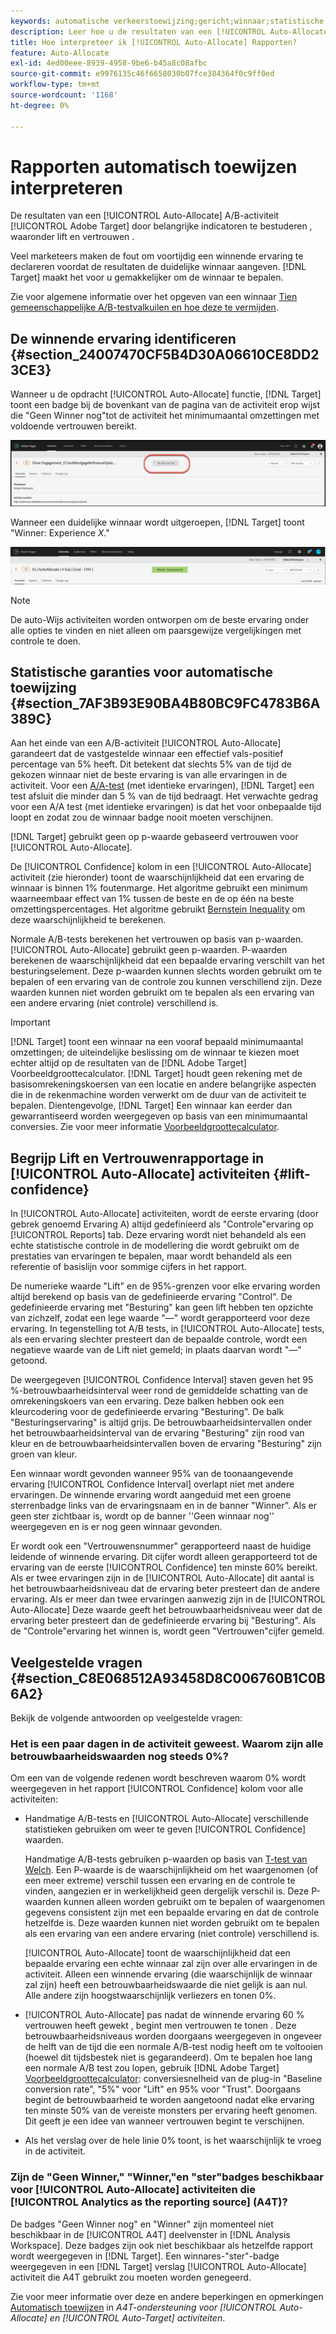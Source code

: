 ```yaml
---
keywords: automatische verkeerstoewijzing;gericht;winnaar;statistische garantie;vertrouwen;bepalen winnaar;hef;vertrouwen;gebrek;standaardwaarde;automatisch toewijzen;automatisch toewijzen
description: Leer hoe u de resultaten van een [!UICONTROL Auto-Allocate] A/B-activiteit in Adobe [!DNL Target] door belangrijke indicatoren te bestuderen , waaronder lift en vertrouwen .
title: Hoe interpreteer ik [!UICONTROL Auto-Allocate] Rapporten?
feature: Auto-Allocate
exl-id: 4ed00eee-8939-4958-9be6-b45a8c08afbc
source-git-commit: e9976135c46f6658030b07fce384364f0c9ff0ed
workflow-type: tm+mt
source-wordcount: '1168'
ht-degree: 0%

---
```


# Rapporten automatisch toewijzen interpreteren

De resultaten van een [!UICONTROL Auto-Allocate] A/B-activiteit [!UICONTROL Adobe Target] door belangrijke indicatoren te bestuderen , waaronder lift en vertrouwen .

Veel marketeers maken de fout om voortijdig een winnende ervaring te declareren voordat de resultaten de duidelijke winnaar aangeven. [!DNL Target] maakt het voor u gemakkelijker om de winnaar te bepalen.

Zie voor algemene informatie over het opgeven van een winnaar [Tien gemeenschappelijke A/B-testvalkuilen en hoe deze te vermijden](/help/main/c-activities/t-test-ab/common-ab-testing-pitfalls.md).

## De winnende ervaring identificeren {#section_24007470CF5B4D30A06610CE8DD23CE3}

Wanneer u de opdracht [!UICONTROL Auto-Allocate] functie, [!DNL Target] toont een badge bij de bovenkant van de pagina van de activiteit erop wijst die &quot;Geen Winner nog&quot;tot de activiteit het minimumaantal omzettingen met voldoende vertrouwen bereikt.

![Geen Windows-badge](/help/main/c-activities/automated-traffic-allocation/assets/no-winner.png)

Wanneer een duidelijke winnaar wordt uitgeroepen, [!DNL Target] toont &quot;Winner: Experience *X*.&quot;

![winnende afbeelding](assets/winner.png)

>[!NOTE]
>
>De auto-Wijs activiteiten worden ontworpen om de beste ervaring onder alle opties te vinden en niet alleen om paarsgewijze vergelijkingen met controle te doen.

## Statistische garanties voor automatische toewijzing {#section_7AF3B93E90BA4B80BC9FC4783B6A389C}

Aan het einde van een A/B-activiteit [!UICONTROL Auto-Allocate] garandeert dat de vastgestelde winnaar een effectief vals-positief percentage van 5% heeft. Dit betekent dat slechts 5% van de tijd de gekozen winnaar niet de beste ervaring is van alle ervaringen in de activiteit. Voor een [A/A-test](/help/main/c-activities/t-test-ab/aa-testing.md) (met identieke ervaringen), [!DNL Target] een test afsluit die minder dan 5 % van de tijd bedraagt. Het verwachte gedrag voor een A/A test (met identieke ervaringen) is dat het voor onbepaalde tijd loopt en zodat zou de winnaar badge nooit moeten verschijnen.

[!DNL Target] gebruikt geen op p-waarde gebaseerd vertrouwen voor [!UICONTROL Auto-Allocate].

De [!UICONTROL Confidence] kolom in een [!UICONTROL Auto-Allocate] activiteit (zie hieronder) toont de waarschijnlijkheid dat een ervaring de winnaar is binnen 1% foutenmarge. Het algoritme gebruikt een minimum waarneembaar effect van 1% tussen de beste en de op één na beste omzettingspercentages. Het algoritme gebruikt [Bernstein Inequality](https://en.wikipedia.org/wiki/Bernstein_inequalities_%28probability_theory%29) om deze waarschijnlijkheid te berekenen.

Normale A/B-tests berekenen het vertrouwen op basis van p-waarden. [!UICONTROL Auto-Allocate] gebruikt geen p-waarden. P-waarden berekenen de waarschijnlijkheid dat een bepaalde ervaring verschilt van het besturingselement. Deze p-waarden kunnen slechts worden gebruikt om te bepalen of een ervaring van de controle zou kunnen verschillend zijn. Deze waarden kunnen niet worden gebruikt om te bepalen als een ervaring van een andere ervaring (niet controle) verschillend is.

>[!IMPORTANT]
>
>[!DNL Target] toont een winnaar na een vooraf bepaald minimumaantal omzettingen; de uiteindelijke beslissing om de winnaar te kiezen moet echter altijd op de resultaten van de [!DNL Adobe Target] Voorbeeldgroottecalculator. [!DNL Target] houdt geen rekening met de basisomrekeningskoersen van een locatie en andere belangrijke aspecten die in de rekenmachine worden verwerkt om de duur van de activiteit te bepalen. Dientengevolge, [!DNL Target] Een winnaar kan eerder dan gewarrantiseerd worden weergegeven op basis van een minimumaantal conversies. Zie voor meer informatie [Voorbeeldgroottecalculator](/help/main/c-activities/t-test-ab/sample-size-determination.md#section_6B8725BD704C4AFE939EF2A6B6E834E6).

## Begrijp Lift en Vertrouwenrapportage in [!UICONTROL Auto-Allocate] activiteiten {#lift-confidence}

In [!UICONTROL Auto-Allocate] activiteiten, wordt de eerste ervaring (door gebrek genoemd Ervaring A) altijd gedefinieerd als &quot;Controle&quot;ervaring op [!UICONTROL Reports] tab. Deze ervaring wordt niet behandeld als een echte statistische controle in de modellering die wordt gebruikt om de prestaties van ervaringen te bepalen, maar wordt behandeld als een referentie of basislijn voor sommige cijfers in het rapport.

De numerieke waarde &quot;Lift&quot; en de 95%-grenzen voor elke ervaring worden altijd berekend op basis van de gedefinieerde ervaring &quot;Control&quot;. De gedefinieerde ervaring met &quot;Besturing&quot; kan geen lift hebben ten opzichte van zichzelf, zodat een lege waarde &quot;—&quot; wordt gerapporteerd voor deze ervaring. In tegenstelling tot A/B tests, in [!UICONTROL Auto-Allocate] tests, als een ervaring slechter presteert dan de bepaalde controle, wordt een negatieve waarde van de Lift niet gemeld; in plaats daarvan wordt &quot;—&quot; getoond.

De weergegeven [!UICONTROL Confidence Interval] staven geven het 95 %-betrouwbaarheidsinterval weer rond de gemiddelde schatting van de omrekeningskoers van een ervaring. Deze balken hebben ook een kleurcodering voor de gedefinieerde ervaring &quot;Besturing&quot;. De balk &quot;Besturingservaring&quot; is altijd grijs. De betrouwbaarheidsintervallen onder het betrouwbaarheidsinterval van de ervaring &quot;Besturing&quot; zijn rood van kleur en de betrouwbaarheidsintervallen boven de ervaring &quot;Besturing&quot; zijn groen van kleur.

Een winnaar wordt gevonden wanneer 95% van de toonaangevende ervaring [!UICONTROL Confidence Interval] overlapt niet met andere ervaringen. De winnende ervaring wordt aangeduid met een groene sterrenbadge links van de ervaringsnaam en in de banner &quot;Winner&quot;. Als er geen ster zichtbaar is, wordt op de banner &#39;&#39;Geen winnaar nog&#39;&#39; weergegeven en is er nog geen winnaar gevonden.

Er wordt ook een &quot;Vertrouwensnummer&quot; gerapporteerd naast de huidige leidende of winnende ervaring. Dit cijfer wordt alleen gerapporteerd tot de ervaring van de eerste [!UICONTROL Confidence] ten minste 60% bereikt. Als er twee ervaringen zijn in de [!UICONTROL Auto-Allocate] dit aantal is het betrouwbaarheidsniveau dat de ervaring beter presteert dan de andere ervaring. Als er meer dan twee ervaringen aanwezig zijn in de [!UICONTROL Auto-Allocate] Deze waarde geeft het betrouwbaarheidsniveau weer dat de ervaring beter presteert dan de gedefinieerde ervaring bij &quot;Besturing&quot;. Als de &quot;Controle&quot;ervaring het winnen is, wordt geen &quot;Vertrouwen&quot;cijfer gemeld.

## Veelgestelde vragen {#section_C8E068512A93458D8C006760B1C0B6A2}

Bekijk de volgende antwoorden op veelgestelde vragen:

### Het is een paar dagen in de activiteit geweest. Waarom zijn alle betrouwbaarheidswaarden nog steeds 0%?

Om een van de volgende redenen wordt beschreven waarom 0% wordt weergegeven in het rapport [!UICONTROL Confidence] kolom voor alle activiteiten:

* Handmatige A/B-tests en [!UICONTROL Auto-Allocate] verschillende statistieken gebruiken om weer te geven [!UICONTROL Confidence] waarden.

  Handmatige A/B-tests gebruiken p-waarden op basis van [T-test van Welch](https://en.wikipedia.org/wiki/Welch%27s_t-test). Een P-waarde is de waarschijnlijkheid om het waargenomen (of een meer extreme) verschil tussen een ervaring en de controle te vinden, aangezien er in werkelijkheid geen dergelijk verschil is. Deze P-waarden kunnen alleen worden gebruikt om te bepalen of waargenomen gegevens consistent zijn met een bepaalde ervaring en dat de controle hetzelfde is. Deze waarden kunnen niet worden gebruikt om te bepalen als een ervaring van een andere ervaring (niet controle) verschillend is.

  [!UICONTROL Auto-Allocate] toont de waarschijnlijkheid dat een bepaalde ervaring een echte winnaar zal zijn over alle ervaringen in de activiteit. Alleen een winnende ervaring (die waarschijnlijk de winnaar zal zijn) heeft een betrouwbaarheidswaarde die niet gelijk is aan nul. Alle andere zijn hoogstwaarschijnlijk verliezers en tonen 0%.

* [!UICONTROL Auto-Allocate] pas nadat de winnende ervaring 60 % vertrouwen heeft gewekt , begint men vertrouwen te tonen . Deze betrouwbaarheidsniveaus worden doorgaans weergegeven in ongeveer de helft van de tijd die een normale A/B-test nodig heeft om te voltooien (hoewel dit tijdsbestek niet is gegarandeerd). Om te bepalen hoe lang een normale A/B test zou lopen, gebruik [!DNL Adobe Target] [Voorbeeldgroottecalculator](/help/main/c-activities/t-test-ab/sample-size-determination.md#section_6B8725BD704C4AFE939EF2A6B6E834E6): conversiesnelheid van de plug-in &quot;Baseline conversion rate&quot;, &quot;5%&quot; voor &quot;Lift&quot; en 95% voor &quot;Trust&quot;. Doorgaans begint de betrouwbaarheid te worden aangetoond nadat elke ervaring ten minste 50% van de vereiste monsters per ervaring heeft genomen. Dit geeft je een idee van wanneer vertrouwen begint te verschijnen.

* Als het verslag over de hele linie 0% toont, is het waarschijnlijk te vroeg in de activiteit.

### Zijn de &quot;Geen Winner,&quot; &quot;Winner,&quot;en &quot;ster&quot;badges beschikbaar voor [!UICONTROL Auto-Allocate] activiteiten die [!UICONTROL Analytics as the reporting source] (A4T)?

De badges &quot;Geen Winner nog&quot; en &quot;Winner&quot; zijn momenteel niet beschikbaar in de [!UICONTROL A4T] deelvenster in [!DNL Analysis Workspace]. Deze badges zijn ook niet beschikbaar als hetzelfde rapport wordt weergegeven in [!DNL Target]. Een winnares-&quot;ster&quot;-badge weergegeven in een [!DNL Target] verslag [!UICONTROL Auto-Allocate] activiteit die A4T gebruikt zou moeten worden genegeerd.

Zie voor meer informatie over deze en andere beperkingen en opmerkingen [Automatisch toewijzen](/help/main/c-integrating-target-with-mac/a4t/a4t-at-aa.md#aa) in *A4T-ondersteuning voor [!UICONTROL Auto-Allocate] en [!UICONTROL Auto-Target] activiteiten*.


